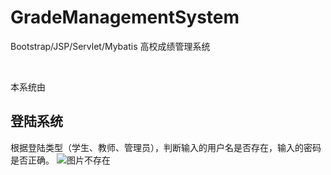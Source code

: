 # GradeManagementSystem
Bootstrap/JSP/Servlet/Mybatis 高校成绩管理系统

<br>

本系统由

## 登陆系统

根据登陆类型（学生、教师、管理员），判断输入的用户名是否存在，输入的密码是否正确。
![图片不存在](https://github.com/zjxjwxk/GradeManagementSystem/raw/master/Screenshots/login.png)